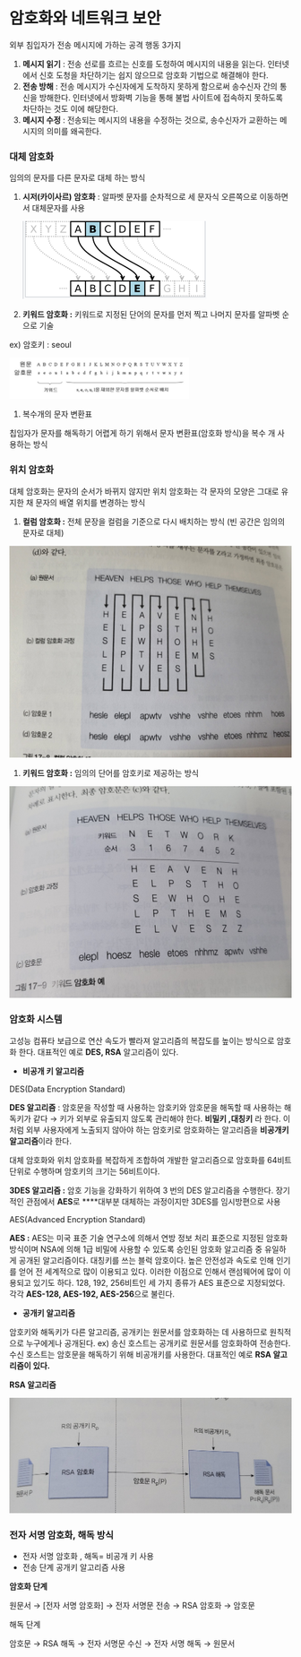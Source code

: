 # 암호화와 네트워크 보안

외부 침입자가 전송 메시지에 가하는 공격 행동 3가지

1. **메시지 읽기** : 전송 선로를 흐르는 신호를 도청하여 메시지의 내용을 읽는다. 인터넷에서 신호 도청을 차단하기는 쉽지 않으므로 암호화 기법으로 해결해야 한다.
2. **전송 방해** : 전송 메시지가 수신자에게 도착하지 못하게 함으로써 송수신자 간의 통신을 방해한다. 인터넷에서 방화벽 기능을 통해 불법 사이트에 접속하지 못하도록 차단하는 것도 이에 해당한다.
3.  **메시지 수정** : 전송되는 메시지의 내용을 수정하는 것으로, 송수신자가 교환하는 메시지의 의미를 왜곡한다.

### 대체 암호화

임의의 문자를 다른 문자로 대체 하는 방식

1. **시저(카이사르) 암호화** : 알파벳 문자를 순차적으로 세 문자식 오른쪽으로 이동하면서 대체문자를 사용
    
    ![Untitled](%E1%84%8B%E1%85%A1%E1%86%B7%E1%84%92%E1%85%A9%E1%84%92%E1%85%AA%E1%84%8B%E1%85%AA%20%20b5875/Untitled.png)
    
2. **키워드 암호화 :** 키워드로 지정된 단어의 문자를 먼저 찍고 나머지 문자를 알파벳 순으로 기술

ex) 암호키 : seoul

![Untitled](%E1%84%8B%E1%85%A1%E1%86%B7%E1%84%92%E1%85%A9%E1%84%92%E1%85%AA%E1%84%8B%E1%85%AA%20%20b5875/Untitled%201.png)

1. 복수개의 문자 변환표

칩임자가 문자를 해독하기 어렵게 하기 위해서 문자 변환표(암호화 방식)을 복수 개 사용하는 방식

### 위치 암호화

대체 암호화는 문자의 순서가 바뀌지 않지만 위치 암호화는 각 문자의 모양은 그대로 유지한 채 문자의 배열 위치를 변경하는 방식

1. **컬럼 암호화 :** 전체 문장을 컬럼을 기준으로 다시 배치하는 방식 (빈 공간은 임의의 문자로 대체)

![Untitled](%E1%84%8B%E1%85%A1%E1%86%B7%E1%84%92%E1%85%A9%E1%84%92%E1%85%AA%E1%84%8B%E1%85%AA%20%20b5875/Untitled%202.png)

1. **키워드 암호화 :** 임의의 단어를 암호키로 제공하는 방식

![Untitled](%E1%84%8B%E1%85%A1%E1%86%B7%E1%84%92%E1%85%A9%E1%84%92%E1%85%AA%E1%84%8B%E1%85%AA%20%20b5875/Untitled%203.png)

### 암호화 시스템

고성능 컴퓨타 보급으로 연산 속도가 빨라져 알고리즘의 복잡도를 높이는 방식으로 암호화 한다. 대표적인 예로 **DES, RSA** 알고리즘이 있다.

- **비공개 키 알고리즘**

DES(Data Encryption Standard)

**DES 알고리즘** : 암호문을 작성할 때 사용하는 암호키와 암호문을 해독할 때 사용하는 해독키가 같다 → 키가 외부로 유출되지 않도록 관리해야 한다. **비밀키 ,대칭키** 라 한다.  이처럼 외부 사용자에게 노출되지 않아야 하는 암호키로 암호화하는 알고리즘을 **비공개키 알고리즘**이라 한다.

대체 암호화와 위치 암호화를 복잡하게 조합하여 개발한 알고리즘으로 암호화를 64비트 단위로 수행하며 암호키의 크기는 56비트이다.

**3DES 알고리즘 :**  암호 기능을 강화하기 위하여 3 번의 DES 알고리즘을 수행한다. 장기적인 관점에서 **AES**로 ****대부분 대체하는 과정이지만 3DES를 임시방편으로 사용

AES(Advanced Encryption Standard)

**AES :**  AES는 미국 표준 기술 연구소에 의해서 연방 정보 처리 표준으로 지정된 암호화 방식이며 NSA에 의해 1급 비밀에 사용할 수 있도록 승인된 암호화 알고리즘 중 유일하게 공개된 알고리즘이다. 대칭키를 쓰는 블럭 암호이다. 높은 안전성과 속도로 인해 인기를 얻어 전 세계적으로 많이 이용되고 있다. 이러한 이점으로 인해서 랜섬웨어에 많이 이용되고 있기도 하다. 128, 192, 256비트인 세 가지 종류가 AES 표준으로 지정되었다. 각각 **AES-128, AES-192, AES-256**으로 불린다.

- **공개키 알고리즘**

암호키와 해독키가 다른 알고리즘, 공개키는 원문서를 암호화하는 데 사용하므로 원칙적으로 누구에게나 공개된다. ex) 송신 호스트는 공개키로 원문서를 암호화하여 전송한다. 수신 호스트는 암호문을 해독하기 위해 비공개키를 사용한다. 대표적인 예로 **RSA 알고리즘이 있다.**

**RSA 알고리즘**

![Untitled](%E1%84%8B%E1%85%A1%E1%86%B7%E1%84%92%E1%85%A9%E1%84%92%E1%85%AA%E1%84%8B%E1%85%AA%20%20b5875/Untitled%204.png)

### 전자 서명 암호화, 해독 방식

- 전자 서명 암호화 , 해독= 비공개 키 사용
- 전송 단계 공개키 알고리즘 사용

**암호화 단계**

원문서 → [전자 서명 암호화] → 전자 서명문 전송 → RSA 암호화 → 암호문

해독 단계

암호문 → RSA 해독 → 전자 서명문 수신 → 전자 서명 해독 → 원문서